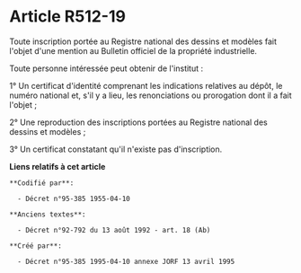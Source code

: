 # Article R512-19

Toute inscription portée au Registre national des dessins et modèles fait l'objet d'une mention au Bulletin officiel de la
propriété industrielle.

Toute personne intéressée peut obtenir de l'institut :

1° Un certificat d'identité comprenant les indications relatives au dépôt, le numéro national et, s'il y a lieu, les
renonciations ou prorogation dont il a fait l'objet ;

2° Une reproduction des inscriptions portées au Registre national des dessins et modèles ;

3° Un certificat constatant qu'il n'existe pas d'inscription.

**Liens relatifs à cet article**

	**Codifié par**:

	  - Décret n°95-385 1955-04-10

	**Anciens textes**:

	  - Décret n°92-792 du 13 août 1992 - art. 18 (Ab)

	**Créé par**:

	  - Décret n°95-385 1995-04-10 annexe JORF 13 avril 1995
